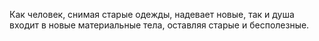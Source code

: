 Как человек, снимая старые одежды, надевает новые, так и душа входит в новые материальные тела, оставляя старые и бесполезные.